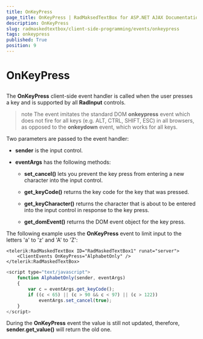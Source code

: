 ```yaml
---
title: OnKeyPress
page_title: OnKeyPress | RadMaksedTextBox for ASP.NET AJAX Documentation
description: OnKeyPress
slug: radmaskedtextbox/client-side-programming/events/onkeypress
tags: onkeypress
published: True
position: 9
---
```


# OnKeyPress



##

The **OnKeyPress** client-side event handler is called when the user presses a key and is supported by all **RadInput** controls.

>note The event imitates the standard DOM **onkeypress** event which does not fire for all keys (e.g. ALT, CTRL, SHIFT, ESC) in all browsers, as opposed to the **onkeydown** event, which works for all keys.
>


Two parameters are passed to the event handler:

* **sender** is the input control.

* **eventArgs** has the following methods:

	* **set_cancel()** lets you prevent the key press from entering a new character into the input control.

	* **get_keyCode()** returns the key code for the key that was pressed.

	* **get_keyCharacter()** returns the character that is about to be entered into the input control in response to the key press.

	* **get_domEvent()** returns the DOM event object for the key press.

The following example uses the **OnKeyPress** event to limit input to the letters 'a' to 'z' and 'A' to 'Z':

````ASPNET
<telerik:RadMaskedTextBox ID="RadMaskedTextBox1" runat="server">
	<ClientEvents OnKeyPress="AlphabetOnly" />
</telerik:RadMaskedTextBox>
````



````JavaScript
<script type="text/javascript">
	function AlphabetOnly(sender, eventArgs)
	{
		var c = eventArgs.get_keyCode();
		if ((c < 65) || (c > 90 && c < 97) || (c > 122))
			eventArgs.set_cancel(true);
	}
</script>
````



During the **OnKeyPress** event the value is still not updated, therefore, **sender.get_value()** will return the old one.

